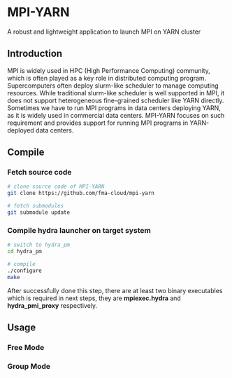 MPI-YARN
===============

A robust and lightweight application to launch MPI on YARN cluster

## Introduction

MPI is widely used in HPC (High Performance Computing) community, which is often played as a key role in distributed computing program. Supercomputers often deploy slurm-like scheduler to manage computing resources. While traditional slurm-like scheduler is well supported in MPI, it does not support heterogeneous fine-grained scheduler like YARN directly. Sometimes we have to run MPI programs in data centers deploying YARN, as it is widely used in commercial data centers. MPI-YARN focuses on such requirement and provides support for running MPI programs in YARN-deployed data centers.

## Compile

### Fetch source code

```bash
# clone source code of MPI-YARN
git clone https://github.com/fma-cloud/mpi-yarn

# fetch submodules
git submodule update
```



### Compile hydra launcher on target system

```bash
# switch to hydra_pm
cd hydra_pm

# compile
./configure
make
```

After successfully done this step, there are at least two binary executables which is required in next steps, they are **mpiexec.hydra** and **hydra_pmi_proxy** respectively.



## Usage

### Free Mode



### Group Mode

